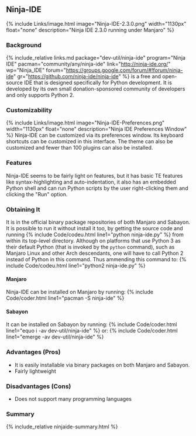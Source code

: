 ## Ninja-IDE
{% include Links/image.html image="Ninja-IDE-2.3.0.png" width="1130px" float="none" description="Ninja IDE 2.3.0 running under Manjaro" %}

### Background
{% include_relative links.md package="dev-util/ninja-ide" program="Ninja IDE" pacman="community/any/ninja-ide" link="http://ninja-ide.org/" wp="Ninja_IDE" forum="https://groups.google.com/forum/#!forum/ninja-ide" gr="https://github.com/ninja-ide/ninja-ide" %} is a free and open-source IDE that is designed specifically for Python development. It is developed by its own small donation-sponsored community of developers and only supports Python 2.

### Customizability
{% include Links/image.html image="Ninja-IDE-Preferences.png" width="1130px" float="none" description="Ninja IDE Preferences Window" %}
Ninja-IDE can be customized via its preferences window. Its keyboard shortcuts can be customized in this interface. The theme can also be customized and fewer than 100 plugins can also be installed.

### Features
Ninja-IDE seems to be fairly light on features, but it has basic TE features like syntax-highlighting and  auto-indentation, it also has an embedded Python shell and can run Python scripts by the user right-clicking them and clicking the "Run" option.

### Obtaining It
It is in the official binary package repositories of both Manjaro and Sabayon. It is possible to run it without install it too, by getting the source code and running {% include Code/codeu.html line1="python ninja-ide.py" %} from within its top-level directory. Although on platforms that use Python 3 as their default Python (that is invoked by the `python` command), such as Manjaro Linux and other Arch descendants, one will have to call Python 2 instead of Python in this command. Thus ammending this command to: {% include Code/codeu.html line1="python2 ninja-ide.py" %}

#### Manjaro
Ninja-IDE can be installed on Manjaro by running:
{% include Code/coder.html line1="pacman -S ninja-ide" %}

#### Sabayon
It can be installed on Sabayon by running:
{% include Code/coder.html line1="equo i -av dev-util/ninja-ide" %}
or:
{% include Code/coder.html line1="emerge -av dev-util/ninja-ide" %}

### Advantages (Pros)
* It is easily installable via binary packages on both Manjaro and Sabayon.
* Fairly lightweight

### Disadvantages (Cons)
* Does not support many programming languages

### Summary
{% include_relative ninjaide-summary.html %}
